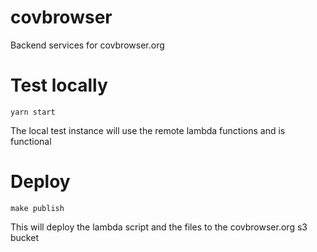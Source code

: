 # covbrowser
Backend services for covbrowser.org

# Test locally

    yarn start

The local test instance will use the remote lambda functions and is functional

# Deploy

    make publish

This will deploy the lambda script and the files to the covbrowser.org s3 bucket
